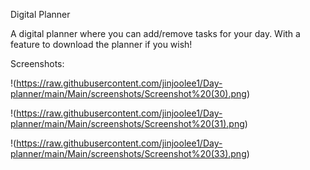 Digital Planner

A digital planner where you can add/remove tasks for your day. With a feature to download the planner if you wish!

Screenshots:

!(https://raw.githubusercontent.com/jinjoolee1/Day-planner/main/Main/screenshots/Screenshot%20(30).png)

!(https://raw.githubusercontent.com/jinjoolee1/Day-planner/main/Main/screenshots/Screenshot%20(31).png)

!(https://raw.githubusercontent.com/jinjoolee1/Day-planner/main/Main/screenshots/Screenshot%20(33).png)